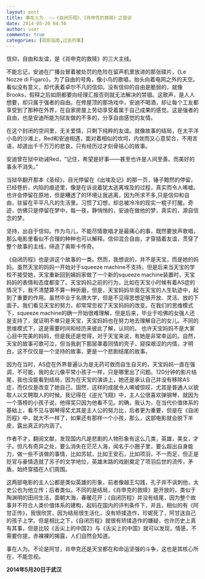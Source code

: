 ```yaml
---
layout: post
title: 事在人为  ——《自闭历程》、《肖申克的救赎》之我谈
date: 2014-05-20 04:56
author: user
comments: true
categories: [观影指南,过去的事]
---
```

信仰，自由和友谊，是《肖申克的救赎》的三大主线。 

不能忘记，安迪在广播台冒着被处罚的危险在留声机里放进的那张碟片，《Le Nozze di Figaro》，为了自由的号角，像小鸟的歌唱，抬头向着电网之外的天空。看似没有意义，却代表着卓尔不凡的信仰。没有信仰的自由是脆弱的，就像Brooks，假释之后如厕都要向经理汇报否则就无法解决的禁锢。这歌声，是人人想要，却只属于强者的自由。在修屋顶的那场戏中，安迪不喝酒，却让每个工友都享受到了那种在外界，在自家房屋上劳动享受着属于自己成果的感觉。这是强者的自由，也是安迪所能为狱友做的不多的，分享自由感觉的友情。

在这个封闭的空间里，无关爱情，只剩下纯粹的友谊。就像故事的结局，在太平洋小岛的沙滩上，Red和安迪相遇，面对着相似的坎坷，内敛而又心意契合，不用言语，却道出千千万万的悲哀，只有经历过才刻骨铭心的故事。

安迪曾在狱中劝诫Red，“记住，希望是好事——甚至也许是人间至善。而美好的事永不消失。”

当狱卒翻开那本《圣经》，目光停留在《出埃及记》的那一页，锤子黯然的停留，已经卷折，内陷的痕迹里，像是在诉说着犹太逃离埃及的过程，真实而令人唏嘘。也许会停留在原地，但是糟透了的环境让我逃离，因为所求不多,只是信仰和自由，驻留在平平凡凡的生活里。习惯了幻想，却总被冷冷的现实一棍子打醒。奇迹，仿佛只是停留在梦中，每一夜，静悄悄的，安迪在做他的梦，真实的，源自信念的梦。

坚持，出自于信仰。作为鸟儿，不能尽情歌唱才是最痛心的事，既然要放声歌唱，那么电影里看似不合理的种种也可以解释。信仰混合自由，才穿插着友谊，贯穿了整个故事的主线，缔造了奥斯卡传奇。

《自闭历程》也是讲这个故事的一类。然而，我想说的，并不是天宝，而是她的妈妈。虽然天宝的妈妈一开始对于squeeze machine不支持，但是后来当天宝的学校不接受她，天宝重新回到姨妈家做了一个新的squeeze machine装置时，天宝妈妈的表情和态度都变了。天宝妈妈之前的行为，比如在天宝小时候有着AS症的情况下，我不清楚算不算一种折磨，但是，天宝妈妈毕竟在天宝的人生轨迹中，起到了重要的作用。虽然毕业于名牌大学，但是不见得思想足够开放、灵活、放的下面子。我们看见天宝的努力，却常常忽视了天宝妈妈的改变。在我们的思维模式下，squeeze machine的确一开始很难理解，但是后来，毕业于哈佛的女强人还是支持了，就证明不单只是天宝，天宝妈妈也在努力地去理解自己的女儿。不同的思维模式下，这是需要时间和经历来彼此了解，认同的。 也许天宝妈妈不是大家心目中完美的妈妈，但是我还是觉得，对于天宝来说，有她是非常幸运的。自然，天宝的故事可歌可泣，但当我剥下那层罩着同情的壳子，窥探艰涩的内情，才明白，这不仅仅是一个坚持的故事，更是一个悲剧结尾的故事。

因为在当时，AS症在外界普遍认为是无药可救而自生自灭的，天宝妈妈一直在强调，不可能，我的女儿像平常小孩子一样，只是哪里出了问题。120分钟的影片结尾，我也没能看到结局，因为在天宝的演讲上，她还是承认自己并没有移除AS症，而仅仅是改变了她自己，固然，这样的成就令人唏嘘惊叹，尤其是普通人以貌取人以文聘取人的时候。我记得在《逆光飞翔》中，主人公很喜欢弹钢琴，就因为一个落榜的小孩子说，他得奖只因为他看不见。的确，我认为，在当代价值体系的基础上，看不见与钢琴得奖尤其是主人公的努力比，后者更为重要，但是在《自闭历程》中，就大不一样了，如果还有那样一个小孩，那么，这部电影就会脱下羊皮，露出真正的内涵了。

作者不才，翻阅文献，发现国内凡是悲剧的人物形象有这么几类，英雄，美女，才子。但凡有奇异之处，要么消失在茫茫人海，闻名于小圈子里，要么超出自身能力，做一些不该做的事情，比如苏轼，比如王安石，比如项羽，不一而足，但正是贬官与豪情造就了苏子的文学地位，英雄末路的戏剧奠定了项羽后世的流传，矛盾，始终穿插在人们周围。

这两部电影的主人公都是类似英雄的形象，前者像越王勾践，孔子并不讽刺他，太史公也为他立传；后者类似。不同的是结局，《肖申克的救赎》是开放的，类似于陶渊明的田间生活，面朝大海，春暖花开；《自闭历程》并没有结尾，因为整个故事并不符合人类价值体系的建构，起码在国内的评判条件下，并且，相似的有《阿甘正传》，我很欣赏，因为结局很生活化，没有矫揉造作，珍妮死了，阿甘送自己的孩子上学。但是相比之下，《自闭历程》就很有矫揉造作的嫌疑，也许历史上真有其事，但是比较《舌尖上的中国2》与《舌尖上的中国》就可以发现，情感，不需要你提，赤裸裸的揭露，人们自然会知道。

事在人为。不论是阿甘，肖申克还是天宝都在和命运坚强的斗争，这也是其核心所在，不能忽视。

**2014年5月20日于武汉**
